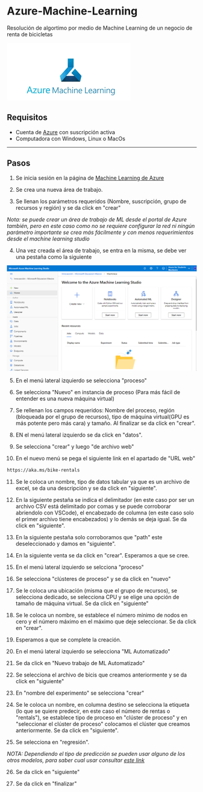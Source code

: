 # Azure-Machine-Learning
Resolución de algortimo por medio de Machine Learning de un negocio de renta de bicicletas

![Logo de Machine Learning](https://github.com/AlanAlvaradoR/Azure-Machine-Learning/blob/main/imagenes/ML.png)

## Requisitos

- Cuenta de [Azure](https://portal.azure.com/) con suscripción activa
- Computadora con Windows, Linux o MacOs

---------------------------------------------------------

## Pasos

1. Se inicia sesión en la página de [Machine Learning de Azure](https://ml.azure.com/home)

2. Se crea una nueva área de trabajo.

3. Se llenan los parámetros requeridos (Nombre, suscripción, grupo de recursos y región) y se da click en "crear"

*Nota: se puede crear un área de trabajo de ML desde el portal de Azure también, pero en este caso como no se requiere configurar la red ni ningún parámetro importante se crea más fácilmente y con menos requerimientos desde el machine learning studio*

4. Una vez creada el área de trabajo, se entra en la misma, se debe ver una pestaña como la siguiente

![Creació área de trabajo ML](https://github.com/AlanAlvaradoR/Azure-Machine-Learning/blob/main/imagenes/ML1.PNG)

5. En el menú lateral izquierdo se selecciona "proceso"

6. Se selecciona "Nuevo" en instancia de proceso (Para más fácil de entender es una nueva máquina virtual)

7. Se rellenan los campos requeridos: Nombre del proceso, región (bloqueada por el grupo de recursos), tipo de máquina virtual(GPU es más potente pero más cara) y tamaño. Al finalizar se da click en "crear".

8. EN el menú lateral izquierdo se da click en "datos".

9. Se selecciona "crear" y luego "de archivo web"

10. En el nuevo menú se pega el siguiente link en el apartado de "URL web"

```Bash
https://aka.ms/bike-rentals
```
11. Se le coloca un nombre, tipo de datos tabular ya que es un archivo de excel, se da una descripción y se da click en "siguiente".

12. En la siguiente pestaña se indica el delimitador (en este caso por ser un archivo CSV está delimitado por comas y se puede corroborar abriendolo con VSCode), el encabezado de columna (en este caso solo el primer archivo tiene encabezados) y lo demás se deja igual. Se da click en "siguiente".

13. En la siguiente pestaña solo corroboramos que "path" este deseleccionado y damos en "siguiente".

14. En la siguiente venta se da click en "crear". Esperamos a que se cree.

15. En el menú lateral izquierdo se selcciona "proceso"

16. Se selecciona "clústeres de proceso" y se da click en "nuevo"

17. Se le coloca una ubicación (misma que el grupo de recursos), se selecciona dedicado, se selecciona CPU y se elige una opción de tamaño de máquina virtual. Se da click en "siguiente"

18. Se le coloca un nombre, se establece el número mínimo de nodos en cero y el número máximo en el máximo que deje seleccionar. Se da click en "crear".

19. Esperamos a que se complete la creación.

20. En el menú lateral izquierdo se selecciona "ML Automatizado"

21. Se da click en "Nuevo trabajo de ML Automatizado"

22. Se selecciona el archivo de bicis que creamos anteriormente y se da click en "siguiente"

23. En "nombre del experimento" se selecciona "crear"

24. Se le coloca un nombre, en columna destino se selecciona la etiqueta (lo que se quiere predecir, en este caso el número de rentas o "rentals"), se establece tipo de proceso en "clúster de proceso" y en "seleccionar el clúster de proceso" colocamos el clúster que creamos anteriormente. Se da click en "siguiente".

25. Se selecciona en "regresión".

*NOTA: Dependiendo el tipo de predicción se pueden usar alguno de los otros modelos, para saber cual usar consultar [este link](https://docs.microsoft.com/en-us/azure/machine-learning/algorithm-cheat-sheet)*

26. Se da click en "siguiente"

27. Se da click en "finalizar"
